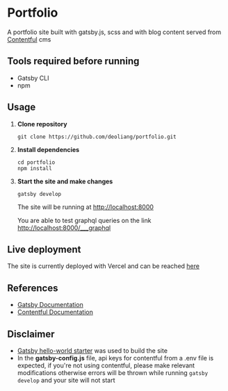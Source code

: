 # Portfolio
A portfolio site built with gatsby.js, scss and with blog content served from [Contentful](https://www.contentful.com/) cms
## Tools required before running
- Gatsby CLI
- npm

##  Usage

1.  **Clone repository**
    ```
    git clone https://github.com/deoliang/portfolio.git
    ```

2.  **Install dependencies**
    ```
    cd portfolio
    npm install
    ```

1.  **Start the site and make changes**
    ```
    gatsby develop
    ```
    The site will be running at [http://localhost:8000](http://localhost:8000])
    
    You are able to test graphql queries on the link [http://localhost:8000/___graphql](http://localhost:8000/___graphql)

## Live deployment
The site is currently deployed with Vercel and can be reached [here](https://deonliang.com)

## References
- [Gatsby Documentation](https://www.gatsbyjs.com/docs/) 
- [Contentful Documentation](https://www.contentful.com/developers/docs/)

## Disclaimer
- [Gatsby hello-world starter](https://github.com/gatsbyjs/gatsby-starter-hello-world) was used to build the site
- In the **gatsby-config.js** file, api keys for contentful from a .env file is expected, if you're not using contentful, please make relevant modifications otherwise errors will be thrown while running `gatsby develop` and your site will not start


